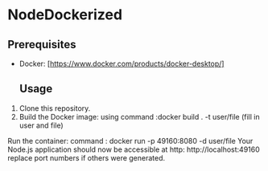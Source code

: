 # NodeDockerized
## Prerequisites

- Docker: [https://www.docker.com/products/docker-desktop/]
  ## Usage

1. Clone this repository.
2. Build the Docker image: using command :docker build . -t user/file (fill in user and file)
   
 Run the container:
   command : docker run -p 49160:8080 -d user/file
   Your Node.js application should now be accessible at http: http://localhost:49160 replace port numbers if others were generated.
